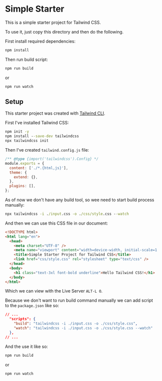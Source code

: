 # Simple Starter

This is a simple starter project for Tailwind CSS.

To use it, just copy this directory and then do the following.

First install required dependencies:

```cmd
npm install
```

Then run build script:

```cmd
npm run build
```

or

```cmd
npm run watch
```

## Setup

This starter project was created with [Tailwind CLI](https://tailwindcss.com/docs/installation).

First I've installed Tailwind CSS:

```cmd
npm init -y
npm install --save-dev tailwindcss
npx tailwindcss init
```

Then I've created `tailwind.config.js` file:

```javascript
/** @type {import('tailwindcss').Config} */
module.exports = {
  content: ['./*.{html,js}'],
  theme: {
    extend: {},
  },
  plugins: [],
};
```

As of now we don't have any build tool, so wee need to start build process manually:

```cmd
npx tailwindcss -i ./input.css -o ./css/style.css --watch
```

And then we can use this CSS file in our document:

```html
<!DOCTYPE html>
<html lang="en">
  <head>
    <meta charset="UTF-8" />
    <meta name="viewport" content="width=device-width, initial-scale=1.0" />
    <title>Simple Starter Project for Tailwind CSS</title>
    <link href="css/style.css" rel="stylesheet" type="text/css" />
  </head>
  <body>
    <h1 class="text-3xl font-bold underline">Hello Tailwind CSS!</h1>
  </body>
</html>
```

Which we can view with the Live Server `ALT-L O`.

Because we don't want to run build command manually we can add script to the `package.json` like so:

```json
// ...
  "scripts": {
    "build": "tailwindcss -i ./input.css -o ./css/style.css",
    "watch": "tailwindcss -i ./input.css -o ./css/style.css --watch"
  },
// ...
```

And the use it like so:

```cmd
npm run build
```

or

```cmd
npm run watch
```
